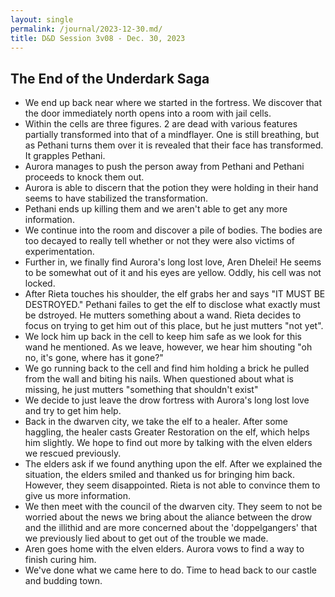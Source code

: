 ```yaml
---
layout: single
permalink: /journal/2023-12-30.md/
title: D&D Session 3v08 - Dec. 30, 2023
---
```


## The End of the Underdark Saga
- We end up back near where we started in the fortress. We discover that the door immediately north opens into a room with jail cells.
- Within the cells are three figures. 2 are dead with various features partially transformed into that of a mindflayer. One is still breathing, but as Pethani turns them over it is revealed that their face has transformed. It grapples Pethani.
- Aurora manages to push the person away from Pethani and Pethani proceeds to knock them out.
- Aurora is able to discern that the potion they were holding in their hand seems to have stabilized the transformation.
- Pethani ends up killing them and we aren't able to get any more information.
- We continue into the room and discover a pile of bodies. The bodies are too decayed to really tell whether or not they were also victims of experimentation.
- Further in, we finally find Aurora's long lost love, Aren Dhelei! He seems to be somewhat out of it and his eyes are yellow. Oddly, his cell was not locked.
- After Rieta touches his shoulder, the elf grabs her and says "IT MUST BE DESTROYED." Pethani failes to get the elf to disclose what exactly must be dstroyed. He mutters something about a wand. Rieta decides to focus on trying to get him out of this place, but he just mutters "not yet".
- We lock him up back in the cell to keep him safe as we look for this wand he mentioned. As we leave, however, we hear him shouting "oh no, it's gone, where has it gone?"
- We go running back to the cell and find him holding a brick he pulled from the wall and biting his nails. When questioned about what is missing, he just mutters "something that shouldn't exist"
- We decide to just leave the drow fortress with Aurora's long lost love and try to get him help.
- Back in the dwarven city, we take the elf to a healer. After some haggling, the healer casts Greater Restoration on the elf, which helps him slightly. We hope to find out more by talking with the elven elders we rescued previously.
- The elders ask if we found anything upon the elf. After we explained the situation, the elders smiled and thanked us for bringing him back. However, they seem disappointed. Rieta is not able to convince them to give us more information.
- We then meet with the council of the dwarven city. They seem to not be worried about the news we bring about the aliance between the drow and the illithid and are more concerned about the 'doppelgangers' that we previously lied about to get out of the trouble we made.
- Aren goes home with the elven elders. Aurora vows to find a way to finish curing him. 
- We've done what we came here to do. Time to head back to our castle and budding town.

